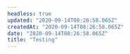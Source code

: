 ```yaml
---
headless: true
updated: "2020-09-14T08:26:58.065Z"
createdAt: "2020-09-14T08:26:58.065Z"
date: "2020-09-14T08:26:58.065Z"
title: "Testing"
---
```

